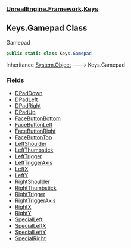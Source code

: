 ### [UnrealEngine.Framework](./UnrealEngine-Framework.md 'UnrealEngine.Framework').[Keys](./UnrealEngine-Framework-Keys.md 'UnrealEngine.Framework.Keys')
## Keys.Gamepad Class
Gamepad  
```csharp
public static class Keys.Gamepad
```
Inheritance [System.Object](https://docs.microsoft.com/en-us/dotnet/api/System.Object 'System.Object') &#129106; Keys.Gamepad  
### Fields
- [DPadDown](./UnrealEngine-Framework-Keys-Gamepad-DPadDown.md 'UnrealEngine.Framework.Keys.Gamepad.DPadDown')
- [DPadLeft](./UnrealEngine-Framework-Keys-Gamepad-DPadLeft.md 'UnrealEngine.Framework.Keys.Gamepad.DPadLeft')
- [DPadRight](./UnrealEngine-Framework-Keys-Gamepad-DPadRight.md 'UnrealEngine.Framework.Keys.Gamepad.DPadRight')
- [DPadUp](./UnrealEngine-Framework-Keys-Gamepad-DPadUp.md 'UnrealEngine.Framework.Keys.Gamepad.DPadUp')
- [FaceButtonBottom](./UnrealEngine-Framework-Keys-Gamepad-FaceButtonBottom.md 'UnrealEngine.Framework.Keys.Gamepad.FaceButtonBottom')
- [FaceButtonLeft](./UnrealEngine-Framework-Keys-Gamepad-FaceButtonLeft.md 'UnrealEngine.Framework.Keys.Gamepad.FaceButtonLeft')
- [FaceButtonRight](./UnrealEngine-Framework-Keys-Gamepad-FaceButtonRight.md 'UnrealEngine.Framework.Keys.Gamepad.FaceButtonRight')
- [FaceButtonTop](./UnrealEngine-Framework-Keys-Gamepad-FaceButtonTop.md 'UnrealEngine.Framework.Keys.Gamepad.FaceButtonTop')
- [LeftShoulder](./UnrealEngine-Framework-Keys-Gamepad-LeftShoulder.md 'UnrealEngine.Framework.Keys.Gamepad.LeftShoulder')
- [LeftThumbstick](./UnrealEngine-Framework-Keys-Gamepad-LeftThumbstick.md 'UnrealEngine.Framework.Keys.Gamepad.LeftThumbstick')
- [LeftTrigger](./UnrealEngine-Framework-Keys-Gamepad-LeftTrigger.md 'UnrealEngine.Framework.Keys.Gamepad.LeftTrigger')
- [LeftTriggerAxis](./UnrealEngine-Framework-Keys-Gamepad-LeftTriggerAxis.md 'UnrealEngine.Framework.Keys.Gamepad.LeftTriggerAxis')
- [LeftX](./UnrealEngine-Framework-Keys-Gamepad-LeftX.md 'UnrealEngine.Framework.Keys.Gamepad.LeftX')
- [LeftY](./UnrealEngine-Framework-Keys-Gamepad-LeftY.md 'UnrealEngine.Framework.Keys.Gamepad.LeftY')
- [RightShoulder](./UnrealEngine-Framework-Keys-Gamepad-RightShoulder.md 'UnrealEngine.Framework.Keys.Gamepad.RightShoulder')
- [RightThumbstick](./UnrealEngine-Framework-Keys-Gamepad-RightThumbstick.md 'UnrealEngine.Framework.Keys.Gamepad.RightThumbstick')
- [RightTrigger](./UnrealEngine-Framework-Keys-Gamepad-RightTrigger.md 'UnrealEngine.Framework.Keys.Gamepad.RightTrigger')
- [RightTriggerAxis](./UnrealEngine-Framework-Keys-Gamepad-RightTriggerAxis.md 'UnrealEngine.Framework.Keys.Gamepad.RightTriggerAxis')
- [RightX](./UnrealEngine-Framework-Keys-Gamepad-RightX.md 'UnrealEngine.Framework.Keys.Gamepad.RightX')
- [RightY](./UnrealEngine-Framework-Keys-Gamepad-RightY.md 'UnrealEngine.Framework.Keys.Gamepad.RightY')
- [SpecialLeft](./UnrealEngine-Framework-Keys-Gamepad-SpecialLeft.md 'UnrealEngine.Framework.Keys.Gamepad.SpecialLeft')
- [SpecialLeftX](./UnrealEngine-Framework-Keys-Gamepad-SpecialLeftX.md 'UnrealEngine.Framework.Keys.Gamepad.SpecialLeftX')
- [SpecialLeftY](./UnrealEngine-Framework-Keys-Gamepad-SpecialLeftY.md 'UnrealEngine.Framework.Keys.Gamepad.SpecialLeftY')
- [SpecialRight](./UnrealEngine-Framework-Keys-Gamepad-SpecialRight.md 'UnrealEngine.Framework.Keys.Gamepad.SpecialRight')
